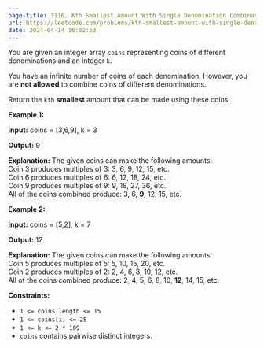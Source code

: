 ```yaml
---
page-title: 3116. Kth Smallest Amount With Single Denomination Combination
url: https://leetcode.com/problems/kth-smallest-amount-with-single-denomination-combination/
date: 2024-04-14 16:02:53
---
```

You are given an integer array `coins` representing coins of different denominations and an integer `k`.

You have an infinite number of coins of each denomination. However, you are **not allowed** to combine coins of different denominations.

Return the `kth` **smallest** amount that can be made using these coins.

**Example 1:**

**Input:** coins = \[3,6,9\], k = 3

**Output:** 9

**Explanation:** The given coins can make the following amounts:  
Coin 3 produces multiples of 3: 3, 6, 9, 12, 15, etc.  
Coin 6 produces multiples of 6: 6, 12, 18, 24, etc.  
Coin 9 produces multiples of 9: 9, 18, 27, 36, etc.  
All of the coins combined produce: 3, 6, **9**, 12, 15, etc.

**Example 2:**

**Input:** coins = \[5,2\], k = 7

**Output:** 12

**Explanation:** The given coins can make the following amounts:  
Coin 5 produces multiples of 5: 5, 10, 15, 20, etc.  
Coin 2 produces multiples of 2: 2, 4, 6, 8, 10, 12, etc.  
All of the coins combined produce: 2, 4, 5, 6, 8, 10, **12**, 14, 15, etc.

**Constraints:**

-   `1 <= coins.length <= 15`
-   `1 <= coins[i] <= 25`
-   `1 <= k <= 2 * 109`
-   `coins` contains pairwise distinct integers.